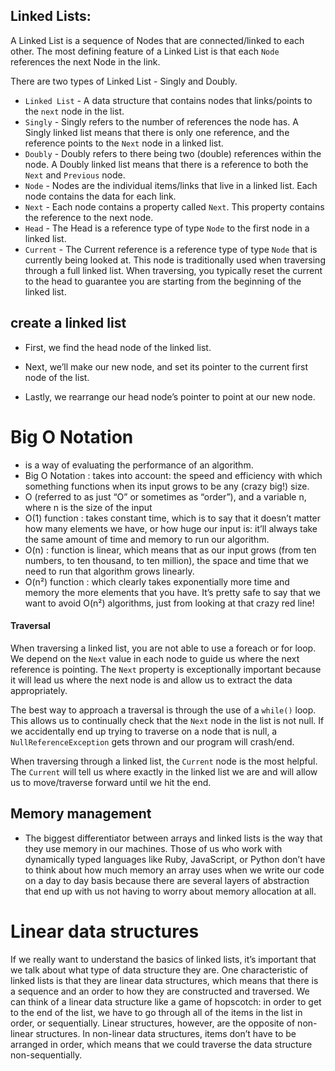 
## Linked Lists:
A Linked List is a sequence of Nodes that are connected/linked to each other. The most defining feature of a Linked List is that each `Node` references the next Node in the link.

There are two types of Linked List - Singly and Doubly.

* `Linked List` - A data structure that contains nodes that links/points to the `next` node in the list.
* `Singly` - Singly refers to the number of references the node has. A Singly linked list means that there is only one reference, and the reference points to the `Next` node in a linked list.
* `Doubly` - Doubly refers to there being two (double) references within the node. A Doubly linked list means that there is a reference to both the `Next` and `Previous` node.
* `Node` - Nodes are the individual items/links that live in a linked list. Each node contains the data for each link.
* `Next` - Each node contains a property called `Next`. This property contains the reference to the next node.
* `Head` - The Head is a reference type of type `Node` to the first node in a linked list.
* `Current` - The Current reference is a reference type of type `Node` that is currently being looked at. This node is traditionally used when traversing through a full linked list. 
When traversing, you typically reset the current to the head to guarantee you are starting from the beginning of the linked list.


## create a linked list

* First, we find the head node of the linked list.

* Next, we’ll make our new node, and set its pointer to the current first node of the list.

* Lastly, we rearrange our head node’s pointer to point at our new node.

# Big O Notation

- is a way of evaluating the performance of an algorithm.
- Big O Notation : takes into account: the speed and efficiency with which something functions when its input grows to be any (crazy big!) size.
- O (referred to as just “O” or sometimes as “order”), and a variable n, where n is the size of the input
- O(1) function : takes constant time, which is to say that it doesn’t matter how many elements we have, or how huge our input is: it’ll always take the same amount of time and memory to run our algorithm.
- O(n) : function is linear, which means that as our input grows (from ten numbers, to ten thousand, to ten million), the space and time that we need to run that algorithm grows linearly.
- O(n²) function : which clearly takes exponentially more time and memory the more elements that you have. It’s pretty safe to say that we want to avoid O(n²) algorithms, just from looking at that crazy red line!



#### Traversal

When traversing a linked list, you are not able to use a foreach or for loop. We depend on the `Next` value in each node to guide us where the next reference is pointing.
The `Next` property is exceptionally important because it will lead us where the next node is and allow us to extract the data appropriately.

The best way to approach a traversal is through the use of a `while()` loop. This allows us to continually check that the `Next` node in the list is not null. 
If we accidentally end up trying to traverse on a node that is null, a `NullReferenceException` gets thrown and our program will crash/end.

When traversing through a linked list, the `Current` node is the most helpful. 
The `Current` will tell us where exactly in the linked list we are and will allow us to move/traverse forward until we hit the end.


## Memory management

- The biggest differentiator between arrays and linked lists is the way that they use memory in our machines. Those of us who work with dynamically typed languages like Ruby, JavaScript, or Python don’t have to think about how much memory an array uses when we write our code on a day to day basis because there are several layers of abstraction that end up with us not having to worry about memory allocation at all.





# Linear data structures

If we really want to understand the basics of linked lists, it’s important that we talk about what type of data structure they are.
One characteristic of linked lists is that they are linear data structures, which means that there is a sequence and an order to how they are constructed and traversed. We can think of a linear data structure like a game of hopscotch: in order to get to the end of the list, we have to go through all of the items in the list in order, or sequentially. Linear structures, however, are the opposite of non-linear structures. In non-linear data structures, items don’t have to be arranged in order, which means that we could traverse the data structure non-sequentially.
